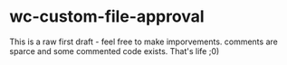 # wc-custom-file-approval

This is a raw first draft - feel free to make imporvements. comments are sparce and some commented code exists. That's life ;0)
